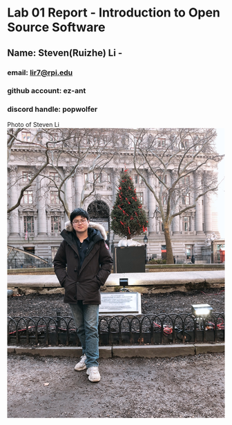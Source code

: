 # Lab 01 Report - Introduction to Open Source Software

## Name: Steven(Ruizhe) Li -
### email: lir7@rpi.edu
### github account: ez-ant
### discord handle: popwolfer

Photo of Steven Li  ![my_photo](my_photo.JPG)

